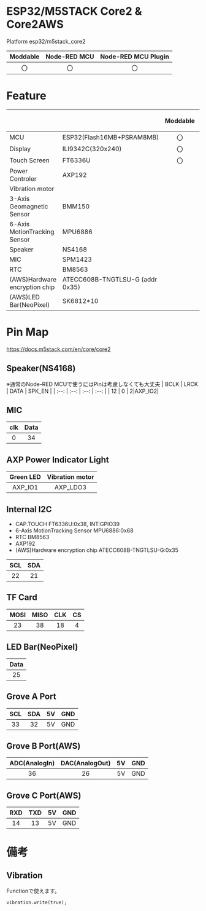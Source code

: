 # ESP32/M5STACK Core2 & Core2AWS
Platform esp32/m5stack_core2

|Moddable|Node-RED MCU|Node-RED MCU Plugin|
|:--:|:--:|:--:|
|〇|〇|〇|

# Feature
| | | Moddable | NodeRED MCU |備考|
|:--|:--|:--: |:--: |:--|
| MCU | ESP32(Flash16MB+PSRAM8MB) | 〇 | 〇 ||  
| Display |ILI9342C(320x240)| 〇|Dashboard||
| Touch Screen | FT6336U |〇|DashBoard||
|Power Controler|AXP192||||
|Vibration motor|||△||
|3-Axis Geomagnetic Sensor|BMM150|||
|6-Axis MotionTracking Sensor|MPU6886|||
| Speaker |NS4168|  |  |  |
| MIC |SPM1423|  |  |  |
| RTC |BM8563|  |  |  |
|(AWS)Hardware encryption chip|ATECC608B-TNGTLSU-G (addr 0x35)||||
|(AWS)LED Bar(NeoPixel)|SK6812*10||neopixels||

# Pin Map
https://docs.m5stack.com/en/core/core2

## Speaker(NS4168) 
※通常のNode-RED MCUで使うにはPinは考慮しなくても大丈夫
| BCLK | LRCK | DATA | SPK_EN | 
| :--: | :--: | :--: | :--: |
| 12  | 0 | 2|AXP_IO2|
## MIC
| clk | Data|
| :--: |:--: |
| 0  |34|
## AXP Power Indicator Light
| Green LED | Vibration motor|
| :----: | :----: |
| AXP_IO1| AXP_LDO3|

## Internal I2C
- CAP.TOUCH FT6336U:0x38, INT:GPIO39
- 6-Axis MotionTracking Sensor MPU6886:0x68
- RTC BM8563
- AXP192
- (AWS)Hardware encryption chip ATECC608B-TNGTLSU-G:0x35

| SCL | SDA |
| :-: | :-: |
| 22  | 21  |

## TF Card
| MOSI | MISO | CLK | CS  |
| :--: | :--: | :-: | :-: |
| 23   | 38   | 18  | 4   |

## LED Bar(NeoPixel)
|Data|
|:--:|
|25|

## Grove A Port
| SCL | SDA | 5V  | GND |
| :-: | :-: | :-: | :-: |
| 33  | 32  | 5V  | GND |
## Grove B Port(AWS)
| ADC(AnalogIn) | DAC(AnalogOut) | 5V  | GND |
| :-: | :-: | :-: | :-: |
| 36  | 26  | 5V  | GND |
## Grove C Port(AWS)
| RXD | TXD | 5V  | GND |
| :-: | :-: | :-: | :-: |
| 14  | 13  | 5V  | GND |

# 備考
## Vibration
Functionで使えます。
```
vibration.write(true);
```
